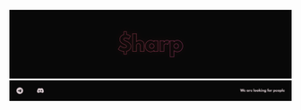 <a href="https://t.me/sharpmafia/">
  <p align="center" width="100%">
    <img src="https://raw.githubusercontent.com/SharpMafia/.github/main/profile/Banner.png">
    <img src="https://raw.githubusercontent.com/SharpMafia/.github/main/profile/Footer.png">
  </p>
</a>
